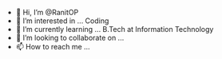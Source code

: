 - 👋 Hi, I’m @RanitOP
- 👀 I’m interested in ... Coding
- 🌱 I’m currently learning ... B.Tech at Information Technology
- 💞️ I’m looking to collaborate on ...
- 📫 How to reach me ...

<!---
RanitOP/RanitOP is a ✨ special ✨ repository because its `README.md` (this file) appears on your GitHub profile.
You can click the Preview link to take a look at your changes.
--->
